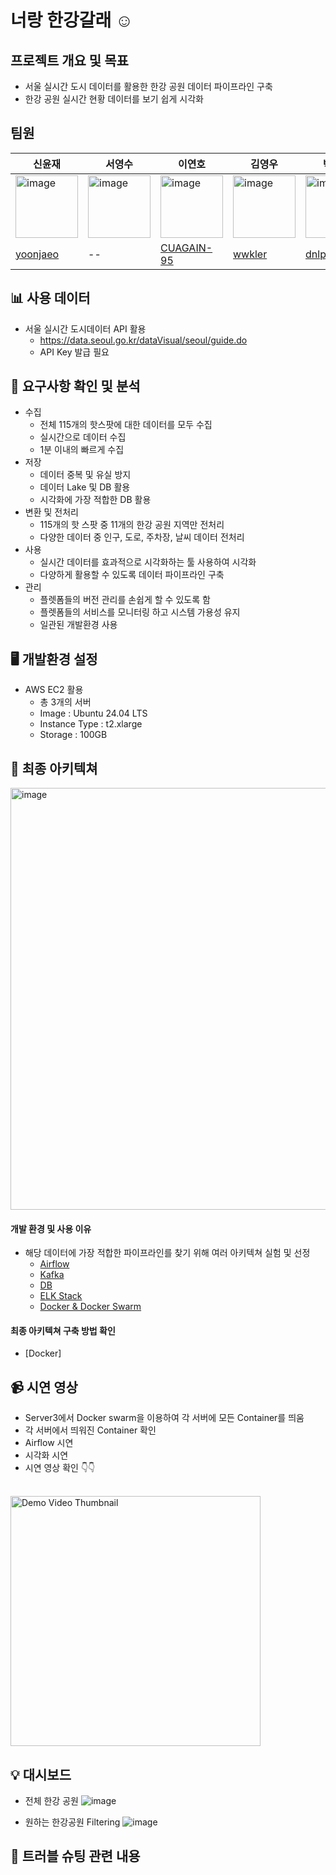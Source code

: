 # 너랑 한강갈래 :relaxed:

## 프로젝트 개요 및 목표 

- 서울 실시간 도시 데이터를 활용한 한강 공원 데이터 파이프라인 구축
- 한강 공원 실시간 현황 데이터를 보기 쉽게 시각화

## 팀원 

|신윤재|서영수|이연호|김영우|박윤수|정지석|
|--|--|--|--|--|--|
|<img width="100" alt="image" src="https://github.com/user-attachments/assets/711bd24b-02b0-4515-8c42-feb87f47ff33">|<img width="100" alt="image" src="https://github.com/user-attachments/assets/9ab53d0c-6ba4-45b9-aaef-032918bac885">|<img width="100" alt="image" src="https://github.com/user-attachments/assets/31148c90-50b8-4b01-9b02-0845e9226275">|<img width="100" alt="image" src="https://github.com/user-attachments/assets/7db3eda9-319c-4fd4-aa87-023d82c65560">|<img width="100" alt="image" src="https://github.com/user-attachments/assets/48dab61e-66ca-4af0-9f8f-91a81782109c">|<img width="100" alt="image" src="https://github.com/user-attachments/assets/44160bab-2c35-4576-a4e3-ada84714a7ad">|
|[yoonjaeo](https://github.com/yoonjaeo)|--|[CUAGAIN-95](https://github.com/CUAGAIN-95)|[wwkler](https://github.com/wwkler)|[dnlpys](https://github.com/dnlpys)|[jiseok6843](https://github.com/jiseok6843)|


## :bar_chart: 사용 데이터
- 서울 실시간 도시데이터 API 활용
  - https://data.seoul.go.kr/dataVisual/seoul/guide.do
  - API Key 발급 필요 

## :low_brightness: 요구사항 확인 및 분석
- 수집
  - 전체 115개의 핫스팟에 대한 데이터를 모두 수집 
  - 실시간으로 데이터 수집
  - 1분 이내의 빠르게 수집 
- 저장
  - 데이터 중복 및 유실 방지
  - 데이터 Lake 및 DB 활용
  - 시각화에 가장 적합한 DB 활용
- 변환 및 전처리
  - 115개의 핫 스팟 중 11개의 한강 공원 지역만 전처리
  - 다양한 데이터 중 인구, 도로, 주차장, 날씨 데이터 전처리 
- 사용
  - 실시간 데이터를 효과적으로 시각화하는 툴 사용하여 시각화
  - 다양하게 활용할 수 있도록 데이터 파이프라인 구축
- 관리
  - 플렛폼들의 버전 관리를 손쉽게 할 수 있도록 함
  - 플렛폼들의 서비스를 모니터링 하고 시스템 가용성 유지
  - 일관된 개발환경 사용

## :desktop_computer: 개발환경 설정
- AWS EC2 활용
  - 총 3개의 서버
  - Image : Ubuntu 24.04 LTS
  - Instance Type : t2.xlarge
  - Storage : 100GB

## 📐 최종 아키텍쳐 
<img width="675" alt="image" src="https://github.com/user-attachments/assets/a96a7350-7b16-4bbe-b1b6-7bc18ea94161">


#### 개발 환경 및 사용 이유
- 해당 데이터에 가장 적합한 파이프라인를 찾기 위해 여러 아키텍쳐 실험 및 선정
  - [Airflow](architecture/airflow.md)
  - [Kafka](architechture/kafka.md)
  - [DB](architechture/db.md)
  - [ELK Stack](architecture/elk_stack.md)
  - [Docker & Docker Swarm](architecture/docker.md)

#### 최종 아키텍쳐 구축 방법 확인
- [Docker]


## :video_camera: 시연 영상
- Server3에서 Docker swarm을 이용하여 각 서버에 모든 Container를 띄움
- 각 서버에서 띄워진 Container 확인
- Airflow 시연
- 시각화 시연
- 시연 영상 확인 :point_down::point_down:

<br>
<a href="https://youtu.be/83F02z5lzX8" target="_blank">
  <img src="https://github.com/user-attachments/assets/4aa4ecc0-80e8-4d24-a154-7dc1c869f3c2" alt="Demo Video Thumbnail" width="400" />
</a>


## 	:bulb: 대시보드 
- 전체 한강 공원 
![image](https://github.com/user-attachments/assets/feb8e51d-bb94-4f41-aadf-9031bfb03e8d)

- 원하는 한강공원 Filtering
![image](https://github.com/user-attachments/assets/7a3e3a2b-e232-47bd-a6a7-b716f3c0cfc0)

## :mag_right: 트러블 슈팅 관련 내용 
